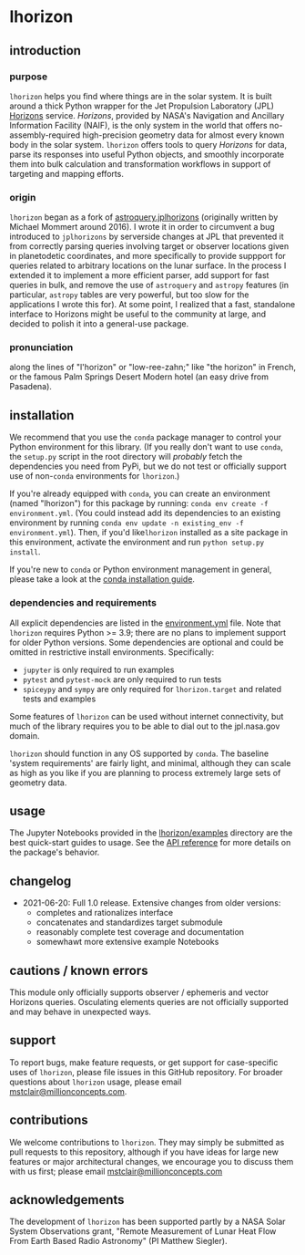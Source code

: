 # lhorizon

## introduction

### purpose

`lhorizon` helps you find where things are in the solar system. It is built around a thick Python wrapper for the 
Jet Propulsion Laboratory (JPL) [Horizons](https://ssd.jpl.nasa.gov/?horizons) service. _Horizons_, provided by 
NASA's Navigation and Ancillary Information Facility (NAIF), is the only system in the world that offers 
no-assembly-required high-precision geometry data for almost every known body in the solar system. `lhorizon` offers 
tools to query _Horizons_ for data, parse its responses into useful Python objects, and smoothly incorporate them into
bulk calculation and transformation workflows in support of targeting and mapping efforts.

### origin

`lhorizon` began as a fork of [astroquery.jplhorizons](https://github.com/astropy/astroquery/tree/master/astroquery/jplhorizons) 
(originally written by Michael Mommert around 2016). I wrote it in order to circumvent a bug introduced to `jplhorizons` by 
serverside changes at JPL that prevented it from correctly parsing queries involving target or observer locations given 
in planetodetic coordinates, and more specifically to provide suppport for queries related to arbitrary locations on 
the lunar surface. In the process I extended it to implement a more efficient parser, add support for fast queries in 
bulk, and remove the use of `astroquery` and `astropy` features (in particular, `astropy` tables are very powerful, but 
too slow for the applications I wrote this for). At some point, I realized that a fast, standalone interface to 
Horizons might be useful to the community at large, and decided to polish it into a general-use package.

### pronunciation

along the lines of "l'horizon" or "low-ree-zahn;" like "the horizon" in French, or the famous Palm Springs
Desert Modern hotel (an easy drive from Pasadena).

## installation

We recommend that you use the `conda` package manager to control your Python environment for this library. (If you 
really don't want to use `conda`, the `setup.py` script in the root directory will _probably_ fetch the dependencies
you need from PyPi, but we do not test or officially support use of non-`conda` environments for `lhorizon`.)

If you're already equipped with `conda`, you can create an environment (named "lhorizon") for this package by running: 
`conda env create -f environment.yml`. (You could instead add its dependencies to an existing environment by running 
`conda env update -n existing_env -f environment.yml`). Then, if you'd like`lhorizon` installed as a site package in 
this environment, activate the environment and run `python setup.py install`. 

If you're new to `conda` or Python environment management in general, please take a look at the 
[conda installation guide](docs/conda_installation_guide.md). 
 
### dependencies and requirements

All explicit dependencies are listed in the [environment.yml](environment.yml) file. Note that `lhorizon` requires 
Python >= 3.9; there are no plans to implement support for older Python versions. Some dependencies are optional and
could be omitted in restrictive install environments. Specifically: 
* `jupyter` is only required to run examples
* `pytest` and `pytest-mock` are only required to run tests
* `spiceypy` and `sympy` are only required for `lhorizon.target` and related tests and examples

Some features of `lhorizon` can be used without internet connectivity, but much of the library requires you to be able
to dial out to the jpl.nasa.gov domain.

`lhorizon` should function in any OS supported by `conda`. The baseline 'system requirements' are fairly light, and 
minimal, although they can scale as high as you like if you are planning to process extremely large sets of geometry 
data.

## usage

The Jupyter Notebooks provided in the [lhorizon/examples](lhorizon/examples) directory are the best quick-start guides 
to usage. See the [API reference](docs/api_toc.md) for more details on the package's behavior.

## changelog

* 2021-06-20: Full 1.0 release. Extensive changes from older versions:
    * completes and rationalizes interface 
    * concatenates and standardizes target submodule
    * reasonably complete test coverage and documentation
    * somewhawt more extensive example Notebooks

## cautions / known errors

This module only officially supports observer / ephemeris and vector Horizons queries. Osculating elements queries are 
not officially supported and may behave in unexpected ways.

## support

To report bugs, make feature requests, or get support for case-specific uses of `lhorizon`, please file issues in this 
GitHub repository. For broader questions about `lhorizon` usage, please email mstclair@millionconcepts.com.

## contributions

We welcome contributions to `lhorizon`. They may simply be submitted as pull requests to this repository, although if 
you have ideas for large new features or major architectural changes, we encourage you to discuss them with us first;
please email mstclair@millionconcepts.com


## acknowledgements

The development of `lhorizon` has been supported partly by a NASA Solar System Observations grant, "Remote Measurement 
of Lunar Heat Flow From Earth Based Radio Astronomy" (PI Matthew Siegler).